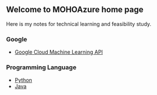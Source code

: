 ## Welcome to MOHOAzure home page

Here is my notes for technical learning and feasibility study.


### Google 
- [Google Cloud Machine Learning API](/google%20cloud%20ML/)


### Programming Language
- [Python](https://mohoazure.github.io/programming%20lang/python)
- [Java](https://mohoazure.github.io/programming%20lang/java)
